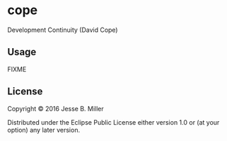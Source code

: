 # cope

Development Continuity (David Cope)

## Usage

FIXME

## License

Copyright © 2016 Jesse B. Miller

Distributed under the Eclipse Public License either version 1.0 or (at
your option) any later version.
